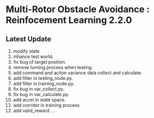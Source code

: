 # Multi-Rotor Obstacle Avoidance : Reinfocement Learning 2.2.0

## Latest Update
1. modify state
2. inhance test world.
3. fix bug of target position.
4. remove turning process when testing.
5. add command and aciton variance data collect and calculate.
6. add filter in testing_node.py.
7. add filter in training_node.py.
8. fix bug in var_collect.py.
8. fix bug in var_calculate.py.
9. add accel in state space.
10. add corridor in training process.
11. add valid_reward
...
